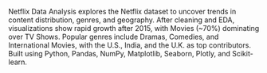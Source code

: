 Netflix Data Analysis explores the Netflix dataset to uncover trends in content distribution, genres, and geography. After cleaning and EDA, visualizations show rapid growth after 2015, with Movies (~70%) dominating over TV Shows. Popular genres include Dramas, Comedies, and International Movies, with the U.S., India, and the U.K. as top contributors. Built using Python, Pandas, NumPy, Matplotlib, Seaborn, Plotly, and Scikit-learn.
